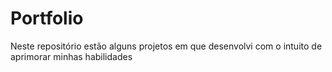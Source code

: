 # Portfolio
Neste repositório estão alguns projetos em que desenvolvi com o intuito de aprimorar minhas habilidades
